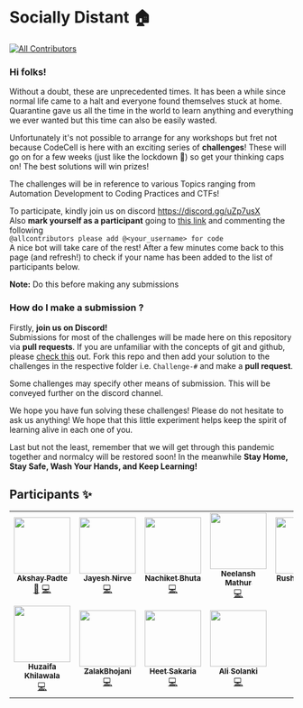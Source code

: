 # Socially Distant 🏠
<!-- ALL-CONTRIBUTORS-BADGE:START - Do not remove or modify this section -->
[![All Contributors](https://img.shields.io/badge/all_contributors-11-orange.svg?style=flat-square)](#contributors-)
<!-- ALL-CONTRIBUTORS-BADGE:END -->
### Hi folks!

Without a doubt, these are unprecedented times. It has been a while since normal life came to a halt and everyone found themselves stuck at home. Quarantine gave us all the time in the world to learn anything and everything we ever wanted but this time can also be easily wasted. 

Unfortunately it's not possible to arrange for any workshops but fret not because CodeCell is here with an exciting series of **challenges**! These will go on for a few weeks (just like the lockdown 🤭) so get your thinking caps on! The best solutions will win prizes!

The challenges will be in reference to various Topics ranging from Automation Development to Coding Practices and CTFs!


To participate, kindly join us on discord https://discord.gg/uZp7usX  
Also **mark yourself as a participant** going to [this link](https://github.com/kjsce-codecell/SociallyDistant/issues/1) and commenting the following   
`@allcontributors please add @<your_username> for code`   
A nice bot will take care of the rest! After a few minutes come back to this page (and refresh!) to check if your name has been added to the list of participants below.

**Note:** Do this before making any submissions

### How do I make a submission ?
Firstly, **join us on Discord!**  
Submissions for most of the challenges will be made here on this repository via **pull requests**. If you are unfamiliar with the concepts of git and github, please [check this](https://www.youtube.com/watch?v=MJUJ4wbFm_A) out.
Fork this repo and then add your solution to the challenges in the respective folder i.e. `Challenge-#` and make a **pull request**.


Some challenges may specify other means of submission. This will be conveyed further on the discord channel.


We hope you have fun solving these challenges! Please do not hesitate to ask us anything! We hope that this little experiment helps keep the spirit of learning alive in each one of you. 

Last but not the least, remember that we will get through this pandemic together and normalcy will be restored soon! In the meanwhile **Stay Home, Stay Safe, Wash Your Hands, and Keep Learning!**


## Participants ✨

<!-- ALL-CONTRIBUTORS-LIST:START - Do not remove or modify this section -->
<!-- prettier-ignore-start -->
<!-- markdownlint-disable -->
<table>
  <tr>
    <td align="center"><a href="https://github.com/akshay-99"><img src="https://avatars0.githubusercontent.com/u/38867671?v=4" width="100px;" alt=""/><br /><sub><b>Akshay Padte</b></sub></a><br /><a href="https://github.com/kjsce-codecell/SociallyDistant/commits?author=akshay-99" title="Documentation">📖</a> <a href="https://github.com/kjsce-codecell/SociallyDistant/commits?author=akshay-99" title="Code">💻</a></td>
    <td align="center"><a href="http://technodisaster.me"><img src="https://avatars0.githubusercontent.com/u/52817235?v=4" width="100px;" alt=""/><br /><sub><b>Jayesh Nirve</b></sub></a><br /><a href="https://github.com/kjsce-codecell/SociallyDistant/commits?author=Techno-Disaster" title="Code">💻</a></td>
    <td align="center"><a href="https://nachiketbhuta.co"><img src="https://avatars3.githubusercontent.com/u/30868728?v=4" width="100px;" alt=""/><br /><sub><b>Nachiket Bhuta</b></sub></a><br /><a href="https://github.com/kjsce-codecell/SociallyDistant/commits?author=nachiketbhuta" title="Code">💻</a></td>
    <td align="center"><a href="https://github.com/neelansh15"><img src="https://avatars3.githubusercontent.com/u/53081208?v=4" width="100px;" alt=""/><br /><sub><b>Neelansh Mathur</b></sub></a><br /><a href="https://github.com/kjsce-codecell/SociallyDistant/commits?author=neelansh15" title="Code">💻</a></td>
    <td align="center"><a href="https://github.com/RusherRG"><img src="https://avatars3.githubusercontent.com/u/35848285?v=4" width="100px;" alt=""/><br /><sub><b>Rushang Gajjal</b></sub></a><br /><a href="https://github.com/kjsce-codecell/SociallyDistant/commits?author=RusherRG" title="Code">💻</a></td>
    <td align="center"><a href="https://github.com/Syn3rman"><img src="https://avatars1.githubusercontent.com/u/31011197?v=4" width="100px;" alt=""/><br /><sub><b>Aditya Prajapati</b></sub></a><br /><a href="https://github.com/kjsce-codecell/SociallyDistant/commits?author=Syn3rman" title="Code">💻</a></td>
    <td align="center"><a href="https://github.com/hetzz"><img src="https://avatars2.githubusercontent.com/u/39834439?v=4" width="100px;" alt=""/><br /><sub><b>Hetal Kuvadia</b></sub></a><br /><a href="https://github.com/kjsce-codecell/SociallyDistant/commits?author=hetzz" title="Code">💻</a></td>
  </tr>
  <tr>
    <td align="center"><a href="https://github.com/RedHeadphone"><img src="https://avatars2.githubusercontent.com/u/55500003?v=4" width="100px;" alt=""/><br /><sub><b>Huzaifa Khilawala</b></sub></a><br /><a href="https://github.com/kjsce-codecell/SociallyDistant/commits?author=RedHeadphone" title="Code">💻</a></td>
    <td align="center"><a href="https://github.com/ZalakBhojani"><img src="https://avatars1.githubusercontent.com/u/51584570?v=4" width="100px;" alt=""/><br /><sub><b>ZalakBhojani</b></sub></a><br /><a href="https://github.com/kjsce-codecell/SociallyDistant/commits?author=ZalakBhojani" title="Code">💻</a></td>
    <td align="center"><a href="https://github.com/heet9022"><img src="https://avatars0.githubusercontent.com/u/41733742?v=4" width="100px;" alt=""/><br /><sub><b>Heet Sakaria</b></sub></a><br /><a href="https://github.com/kjsce-codecell/SociallyDistant/commits?author=heet9022" title="Code">💻</a></td>
    <td align="center"><a href="http://www.alisolanki.gq"><img src="https://avatars3.githubusercontent.com/u/55312000?v=4" width="100px;" alt=""/><br /><sub><b>Ali Solanki</b></sub></a><br /><a href="https://github.com/kjsce-codecell/SociallyDistant/commits?author=alisolanki" title="Code">💻</a></td>
  </tr>
</table>

<!-- markdownlint-enable -->
<!-- prettier-ignore-end -->
<!-- ALL-CONTRIBUTORS-LIST:END -->
